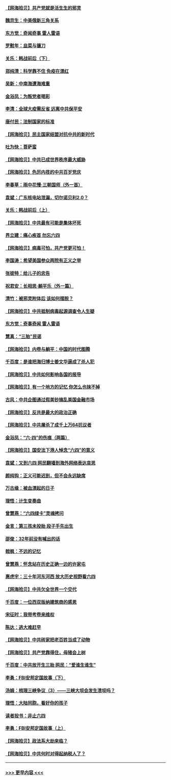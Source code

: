 #### [【网海拾贝】共产党就是活生生的邪灵](../pages/nsc993/n13036627.md?t=06231151) 
#### [魏京生：中美俄新三角关系](../pages/nsc993/n13035986.md?t=06231151) 
#### [东方觉：奇闻奇事 雷人雷语](../pages/nsc993/n13035878.md?t=06231151) 
#### [罗慰年：韭菜与镰刀](../pages/nsc993/n13034374.md?t=06231151) 
#### [关乐：韩战前后（下）](../pages/nsc993/n13034113.md?t=06231151) 
#### [郑纯清：科学靠不住 免疫在漂红](../pages/nsc993/n13034093.md?t=06231151) 
#### [吴新：中南海遭海难重](../pages/nsc993/n13034084.md?t=06231151) 
#### [金浴凤：为叛党者喝彩](../pages/nsc993/n13034058.md?t=06231151) 
#### [李清：全球大疫需反省 远离中共保平安](../pages/nsc993/n13033784.md?t=06231151) 
#### [唐付民：法制国家的标准](../pages/nsc993/n13032944.md?t=06231151) 
#### [【网海拾贝】民主国家结盟对抗中共的新时代](../pages/nsc993/n13031717.md?t=06231151) 
#### [吐为快：菩萨蛮](../pages/nsc993/n13030033.md?t=06231151) 
#### [【网海拾贝】中共已成世界秩序最大威胁](../pages/nsc993/n13028138.md?t=06231151) 
#### [【网海拾贝】色厉内荏的中共百岁党庆](../pages/nsc993/n13025582.md?t=06231151) 
#### [李春草：雨中花慢‧三朝国师（外一首）](../pages/nsc993/n13025567.md?t=06231151) 
#### [袁斌：广东核电站泄漏，切尔诺贝利2.0？](../pages/nsc993/n13025475.md?t=06231151) 
#### [关乐：韩战前后（上）](../pages/nsc993/n13025387.md?t=06231151) 
#### [【网海拾贝】中共最有可能是集体坏死](../pages/nsc993/n13023101.md?t=06231151) 
#### [界立建：痛心疾首 勿忘六四](../pages/nsc993/n13022339.md?t=06231151) 
#### [【网海拾贝】病毒可怕，共产党更可怕！](../pages/nsc993/n13020728.md?t=06231151) 
#### [李国涛：希望美国参众两院有正义之举](../pages/nsc993/n13020674.md?t=06231151) 
#### [张彼特：给儿子的忠告](../pages/nsc993/n13018934.md?t=06231151) 
#### [祝君安：长相思‧躺平乐（外一篇）](../pages/nsc993/n13018923.md?t=06231151) 
#### [清竹：被邪灵附体后 该如何摆脱？](../pages/nsc993/n13018877.md?t=06231151) 
#### [【网海拾贝】中共抵制病毒起源调查令人生疑](../pages/nsc993/n13017785.md?t=06231151) 
#### [东方觉：奇事奇闻 雷人雷语](../pages/nsc993/n13017577.md?t=06231151) 
#### [慧真：“三胎”民谣](../pages/nsc993/n13017394.md?t=06231151) 
#### [【网海拾贝】内卷与躺平：中国的时代图腾](../pages/nsc993/n13016128.md?t=06231151) 
#### [千百度：是谁把海归博士姜文华逼成了杀人犯](../pages/nsc993/n13015218.md?t=06231151) 
#### [【网海拾贝】中共如何影响各国的报导](../pages/nsc993/n13012599.md?t=06231151) 
#### [【网海拾贝】有一个地方的记忆 你怎么也抹不掉](../pages/nsc993/n13009802.md?t=06231151) 
#### [古风：中共企图通过假美钞搞乱美国金融市场](../pages/nsc993/n13009626.md?t=06231151) 
#### [【网海拾贝】反共是最大的政治正确](../pages/nsc993/n13007051.md?t=06231151) 
#### [【网海拾贝】中共屠杀了成千上万64抗议者](../pages/nsc993/n13002713.md?t=06231151) 
#### [金浴凤：“六·四”的伤痕（两篇）](../pages/nsc993/n13001719.md?t=06231151) 
#### [【网海拾贝】国安法下港人悼念“六四”的意义](../pages/nsc993/n13001039.md?t=06231151) 
#### [袁斌：又到六四 网民翻墙到海外网络表达哀思](../pages/nsc993/n13000995.md?t=06231151) 
#### [颜纯钩：正义可能迟到，但不会永远缺席](../pages/nsc993/n13000920.md?t=06231151) 
#### [万古缘：被血漂起的日子](../pages/nsc993/n13000914.md?t=06231151) 
#### [理悟：计生变奏曲](../pages/nsc993/n13000414.md?t=06231151) 
#### [曾慧燕：“六四绿卡”灵魂拷问](../pages/nsc993/n13000277.md?t=06231151) 
#### [金言：第三孩未投胎 段子手先出生](../pages/nsc993/n13000215.md?t=06231151) 
#### [邵俊：32年前没有喊出的话](../pages/nsc993/n13000181.md?t=06231151) 
#### [戟枫：不远的记忆](../pages/nsc993/n13000121.md?t=06231151) 
#### [曾慧燕：怀念站在历史正确一边的许家屯](../pages/nsc993/n13000073.md?t=06231151) 
#### [惠虎宇：三十年河东河西 放大历史视野看六四](../pages/nsc993/n13000018.md?t=06231151) 
#### [【网海拾贝】中共欠全世界一个交代](../pages/nsc993/n12998706.md?t=06231151) 
#### [千百度：一位西双版纳建筑商的感恩](../pages/nsc993/n12998487.md?t=06231151) 
#### [宋征时：我带考卷来维权](../pages/nsc993/n12994088.md?t=06231151) 
#### [陈达：逃大难赶早](../pages/nsc993/n12993569.md?t=06231151) 
#### [【网海拾贝】中共砖家把老百姓当成了动物](../pages/nsc993/n12993483.md?t=06231151) 
#### [【网海拾贝】共产党靠得住，母猪会上树](../pages/nsc993/n12990730.md?t=06231151) 
#### [千百度：中共放开生三胎 网民：“爱谁生谁生”](../pages/nsc993/n12990644.md?t=06231151) 
#### [李勇：FBI安邦定国故事（下）](../pages/nsc993/n12987854.md?t=06231151) 
#### [汤姆：梳理三峡争议（3）——三峡大坝会发生溃坝吗？](../pages/nsc993/n12989806.md?t=06231151) 
#### [理悟：大陆同胞，看好你的孩子](../pages/nsc993/n12989778.md?t=06231151) 
#### [读者投书：非止六四](../pages/nsc993/n12989673.md?t=06231151) 
#### [李勇：FBI安邦定国故事（上）](../pages/nsc993/n12987749.md?t=06231151) 
#### [【网海拾贝】政法系大劫来临？](../pages/nsc993/n12987596.md?t=06231151) 
#### [【网海拾贝】中共何时对得起纳税人了？](../pages/nsc993/n12985578.md?t=06231151) 

----
#### [ >>> 更早内容 <<< ](../indexes/nsc993-earlier.md)
